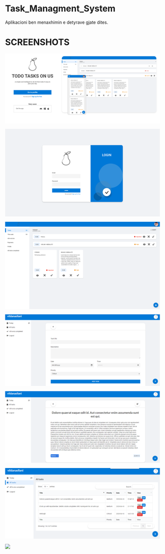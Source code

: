 # Task_Managment_System
Aplikacioni ben menaxhimin e detyrave gjate dites.


# SCREENSHOTS

![](screenshot/1.png)

![](screenshot/2.png)

![](screenshot/3.png)

![](screenshot/4.png)

![](screenshot/5.png)

![](screenshot/6.png)

![](screenshot/7.png)
